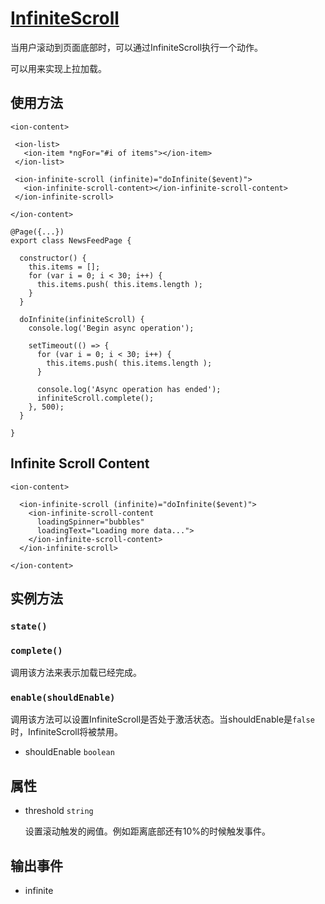 
# [InfiniteScroll](http://ionicframework.com/docs/v2/api/components/infinite-scroll/InfiniteScroll/)

当用户滚动到页面底部时，可以通过InfiniteScroll执行一个动作。

可以用来实现上拉加载。

## 使用方法

```
<ion-content>

 <ion-list>
   <ion-item *ngFor="#i of items"></ion-item>
 </ion-list>

 <ion-infinite-scroll (infinite)="doInfinite($event)">
   <ion-infinite-scroll-content></ion-infinite-scroll-content>
 </ion-infinite-scroll>

</ion-content>
```

```
@Page({...})
export class NewsFeedPage {

  constructor() {
    this.items = [];
    for (var i = 0; i < 30; i++) {
      this.items.push( this.items.length );
    }
  }

  doInfinite(infiniteScroll) {
    console.log('Begin async operation');

    setTimeout(() => {
      for (var i = 0; i < 30; i++) {
        this.items.push( this.items.length );
      }

      console.log('Async operation has ended');
      infiniteScroll.complete();
    }, 500);
  }

}
```

## Infinite Scroll Content

```
<ion-content>

  <ion-infinite-scroll (infinite)="doInfinite($event)">
    <ion-infinite-scroll-content
      loadingSpinner="bubbles"
      loadingText="Loading more data...">
    </ion-infinite-scroll-content>
  </ion-infinite-scroll>

</ion-content>

```

## 实例方法

### `state()`

### `complete()`
调用该方法来表示加载已经完成。

### `enable(shouldEnable)`
调用该方法可以设置InfiniteScroll是否处于激活状态。当shouldEnable是`false`时，InfiniteScroll将被禁用。
- shouldEnable `boolean`

## 属性

- threshold `string`

	设置滚动触发的阙值。例如距离底部还有10%的时候触发事件。

## 输出事件

- infinite
